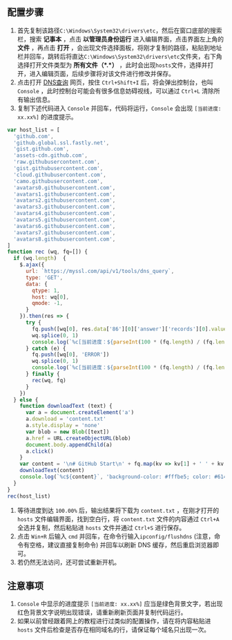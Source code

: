## 配置步骤

1. 首先复制该路径`C:\Windows\System32\drivers\etc`，然后在窗口底部的搜索栏，搜索 **记事本** ，点击 **以管理员身份运行** 进入编辑界面，点击界面左上角的 **文件** ，再点击 **打开** ，会出现文件选择面板，将刚才复制的路径，粘贴到地址栏并回车，跳转后将直达`C:\Windows\System32\drivers\etc`文件夹，右下角选择打开文件类型为 **所有文件（\*.\*）** ，此时会出现`hosts`文件，选择并打开，进入编辑页面，后续步骤将对该文件进行修改并保存。
2. 点击打开 [DNS查询](https://myssl.com/dns_check.html) 网页，按住 `Ctrl+Shift+I` 后，将会弹出控制台，也叫 `Console` ，此时控制台可能会有很多信息妨碍视线，可以通过 `Ctrl+L` 清除所有输出信息。
3. 复制下述代码进入 `Console` 并回车，代码将运行，`Console` 会出现 `[当前进度: xx.xx%]` 的进度提示。

```js
var host_list = [
  'github.com',
  'github.global.ssl.fastly.net',
  'gist.github.com',
  'assets-cdn.github.com',
  'raw.githubusercontent.com',
  'gist.githubusercontent.com',
  'cloud.githubusercontent.com',
  'camo.githubusercontent.com',
  'avatars0.githubusercontent.com',
  'avatars1.githubusercontent.com',
  'avatars2.githubusercontent.com',
  'avatars3.githubusercontent.com',
  'avatars4.githubusercontent.com',
  'avatars5.githubusercontent.com',
  'avatars6.githubusercontent.com',
  'avatars7.githubusercontent.com',
  'avatars8.githubusercontent.com',
]
function rec (wq, fq=[]) {
  if (wq.length)  {
    $.ajax({
      url: `https://myssl.com/api/v1/tools/dns_query`,
      type: 'GET',
      data: {
        qtype: 1,
        host: wq[0],
        qmode: -1,
      }
    }).then(res => {
      try {
        fq.push([wq[0], res.data['86'][0]['answer']['records'][0].value])
        wq.splice(0, 1)
        console.log(`%c[当前进度：${parseInt(100 * (fq.length) / (fq.length + wq.length))}%]`, 'background-color: #67c23a; color: #ffffff;')
      } catch (e) {
        fq.push([wq[0], 'ERROR'])
        wq.splice(0, 1)
        console.log(`%c[当前进度：${parseInt(100 * (fq.length) / (fq.length + wq.length))}%]`, 'background-color: #f56c6c; color: #ffffff;')
      } finally {
        rec(wq, fq)
      }
    })
  } else {
    function downloadText (text) {
      var a = document.createElement('a')
      a.download = 'content.txt'
      a.style.display = 'none'
      var blob = new Blob([text])
      a.href = URL.createObjectURL(blob)
      document.body.appendChild(a)
      a.click()
    }
    var content = '\n# GitHub Start\n' + fq.map(kv => kv[1] + ' ' + kv[0]).join('\n') + '\n# GitHub End\n'
    downloadText(content)
    console.log(`%c${content}`, 'background-color: #fffbe5; color: #614107;')
  }
}
rec(host_list)
```

1. 等待进度到达 `100.00%` 后，输出结果将下载为 `content.txt` ，在刚才打开的 `hosts` 文件编辑界面，找到空白行，将 `content.txt` 文件的内容通过 `Ctrl+A` 全选并复制，然后粘贴进 `hosts` 文件并通过 `Ctrl+S` 进行保存。
2. 点击 `Win+R` 后输入 `cmd` 并回车，在命令行输入`ipconfig/flushdns` (注意，命令有空格，建议直接复制命令) 并回车以刷新 DNS 缓存，然后重启浏览器即可。
3. 若仍然无法访问，还可尝试重新开机。

## 注意事项

1. `Console` 中显示的进度提示 `[当前进度: xx.xx%]` 应当是绿色背景文字，若出现红色背景文字说明出现错误，请重新刷新页面并复制代码运行。
2. 如果以前曾经跟着网上的教程进行过类似的配置操作，请在将内容粘贴进 `hosts` 文件后检查是否存在相同域名的行，请保证每个域名只出现一次。